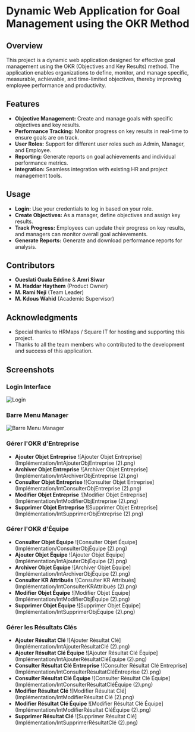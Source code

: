 # Dynamic Web Application for Goal Management using the OKR Method

## Overview

This project is a dynamic web application designed for effective goal management using the OKR (Objectives and Key Results) method. The application enables organizations to define, monitor, and manage specific, measurable, achievable, and time-limited objectives, thereby improving employee performance and productivity.

## Features

- **Objective Management:** Create and manage goals with specific objectives and key results.
- **Performance Tracking:** Monitor progress on key results in real-time to ensure goals are on track.
- **User Roles:** Support for different user roles such as Admin, Manager, and Employee.
- **Reporting:** Generate reports on goal achievements and individual performance metrics.
- **Integration:** Seamless integration with existing HR and project management tools.

## Usage

- **Login:** Use your credentials to log in based on your role.
- **Create Objectives:** As a manager, define objectives and assign key results.
- **Track Progress:** Employees can update their progress on key results, and managers can monitor overall goal achievements.
- **Generate Reports:** Generate and download performance reports for analysis.

## Contributors

- **Oueslati Ouala Eddine** & **Amri Siwar**
- **M. Haddar Haythem** (Product Owner)
- **M. Rami Neji** (Team Leader)
- **M. Kdous Wahid** (Academic Supervisor)

## Acknowledgments

- Special thanks to HRMaps / Square IT for hosting and supporting this project.
- Thanks to all the team members who contributed to the development and success of this application.

## Screenshots

### Login Interface
![Login](Implémentation/IntS'authentifier%20(2).png)

### Barre Menu Manager
![Barre Menu Manager](Implémentation/BarreMenuManager.png)


### Gérer l'OKR d'Entreprise
- **Ajouter Objet Entreprise**
  ![Ajouter Objet Entreprise](Implémentation/IntAjouterObjEntreprise (2).png)
- **Archiver Objet Entreprise**
  ![Archiver Objet Entreprise](Implémentation/IntArchiverObjEntreprise (2).png)
- **Consulter Objet Entreprise**
  ![Consulter Objet Entreprise](Implémentation/IntConsulterObjEntreprise (2).png)
- **Modifier Objet Entreprise**
  ![Modifier Objet Entreprise](Implémentation/IntModifierObjEntreprise (2).png)
- **Supprimer Objet Entreprise**
  ![Supprimer Objet Entreprise](Implémentation/IntSupprimerObjEntreprise (2).png)

### Gérer l'OKR d'Équipe
- **Consulter Objet Équipe**
  ![Consulter Objet Équipe](Implémentation/ConsulterObjÉquipe (2).png)
- **Ajouter Objet Équipe**
  ![Ajouter Objet Équipe](Implémentation/IntAjouterObjÉquipe (2).png)
- **Archiver Objet Équipe**
  ![Archiver Objet Équipe](Implémentation/IntArchiverObjÉquipe (2).png)
- **Consulter KR Attribués**
  ![Consulter KR Attribués](Implémentation/IntConsulterKRAttribués (2).png)
- **Modifier Objet Équipe**
  ![Modifier Objet Équipe](Implémentation/IntModifierObjÉquipe (2).png)
- **Supprimer Objet Équipe**
  ![Supprimer Objet Équipe](Implémentation/IntSupprimerObjÉquipe (2).png)

### Gérer les Résultats Clés
- **Ajouter Résultat Clé**
  ![Ajouter Résultat Clé](Implémentation/IntAjouterRésultatClé (2).png)
- **Ajouter Résultat Clé Équipe**
  ![Ajouter Résultat Clé Équipe](Implémentation/IntAjouterRésultatCléÉquipe (2).png)
- **Consulter Résultat Clé Entreprise**
  ![Consulter Résultat Clé Entreprise](Implémentation/IntConsulterRésultatCléEntreprise (2).png)
- **Consulter Résultat Clé Équipe**
  ![Consulter Résultat Clé Équipe](Implémentation/IntConsulterRésultatCléÉquipe (2).png)
- **Modifier Résultat Clé**
  ![Modifier Résultat Clé](Implémentation/IntModifierRésultat Clé (2).png)
- **Modifier Résultat Clé Équipe**
  ![Modifier Résultat Clé Équipe](Implémentation/IntModifierRésultat CléÉquipe (2).png)
- **Supprimer Résultat Clé**
  ![Supprimer Résultat Clé](Implémentation/IntSupprimerRésultatClé (2).png)
